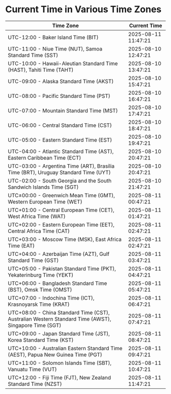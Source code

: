# Current Time in Various Time Zones

| Time Zone | Current Time |
|-----------|--------------|
| UTC-12:00 - Baker Island Time (BIT) | 2025-08-11 11:47:21 |
| UTC-11:00 - Niue Time (NUT), Samoa Standard Time (SST) | 2025-08-10 12:47:21 |
| UTC-10:00 - Hawaii-Aleutian Standard Time (HAST), Tahiti Time (TAHT) | 2025-08-10 13:47:21 |
| UTC-09:00 - Alaska Standard Time (AKST) | 2025-08-10 15:47:21 |
| UTC-08:00 - Pacific Standard Time (PST) | 2025-08-10 16:47:21 |
| UTC-07:00 - Mountain Standard Time (MST) | 2025-08-10 17:47:21 |
| UTC-06:00 - Central Standard Time (CST) | 2025-08-10 18:47:21 |
| UTC-05:00 - Eastern Standard Time (EST) | 2025-08-10 19:47:21 |
| UTC-04:00 - Atlantic Standard Time (AST), Eastern Caribbean Time (ECT) | 2025-08-10 20:47:21 |
| UTC-03:00 - Argentina Time (ART), Brasília Time (BRT), Uruguay Standard Time (UYT) | 2025-08-10 20:47:21 |
| UTC-02:00 - South Georgia and the South Sandwich Islands Time (SGT) | 2025-08-10 21:47:21 |
| UTC±00:00 - Greenwich Mean Time (GMT), Western European Time (WET) | 2025-08-11 00:47:21 |
| UTC+01:00 - Central European Time (CET), West Africa Time (WAT) | 2025-08-11 01:47:21 |
| UTC+02:00 - Eastern European Time (EET), Central Africa Time (CAT) | 2025-08-11 02:47:21 |
| UTC+03:00 - Moscow Time (MSK), East Africa Time (EAT) | 2025-08-11 02:47:21 |
| UTC+04:00 - Azerbaijan Time (AZT), Gulf Standard Time (GST) | 2025-08-11 03:47:21 |
| UTC+05:00 - Pakistan Standard Time (PKT), Yekaterinburg Time (YEKT) | 2025-08-11 04:47:21 |
| UTC+06:00 - Bangladesh Standard Time (BST), Omsk Time (OMST) | 2025-08-11 05:47:21 |
| UTC+07:00 - Indochina Time (ICT), Krasnoyarsk Time (KRAT) | 2025-08-11 06:47:21 |
| UTC+08:00 - China Standard Time (CST), Australian Western Standard Time (AWST), Singapore Time (SGT) | 2025-08-11 07:47:21 |
| UTC+09:00 - Japan Standard Time (JST), Korea Standard Time (KST) | 2025-08-11 08:47:21 |
| UTC+10:00 - Australian Eastern Standard Time (AEST), Papua New Guinea Time (PGT) | 2025-08-11 09:47:21 |
| UTC+11:00 - Solomon Islands Time (SBT), Vanuatu Time (VUT) | 2025-08-11 10:47:21 |
| UTC+12:00 - Fiji Time (FJT), New Zealand Standard Time (NZST) | 2025-08-11 11:47:21 |
